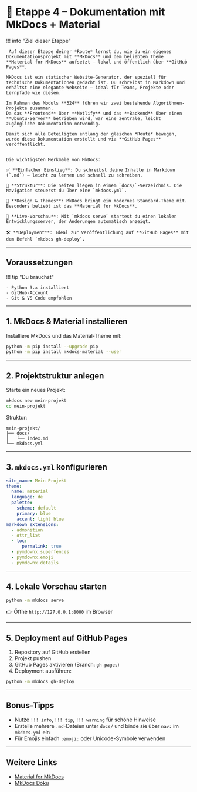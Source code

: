 # 📘 Etappe 4 – Dokumentation mit MkDocs + Material

!!! info "Ziel dieser Etappe"

     Auf dieser Etappe deiner *Route* lernst du, wie du ein eigenes Dokumentationsprojekt mit **MkDocs** und dem beliebten Theme **Material for MkDocs** aufsetzt – lokal und öffentlich über **GitHub Pages**.

    MkDocs ist ein statischer Website-Generator, der speziell für technische Dokumentationen gedacht ist. Du schreibst in Markdown und erhältst eine elegante Webseite – ideal für Teams, Projekte oder Lernpfade wie diesen.

    Im Rahmen des Moduls **324** führen wir zwei bestehende Algorithmen-Projekte zusammen.
    Da das **Frontend** über **Netlify** und das **Backend** über einen **Ubuntu-Server** betrieben wird, war eine zentrale, leicht zugängliche Dokumentation notwendig.

    Damit sich alle Beteiligten entlang der gleichen *Route* bewegen, wurde diese Dokumentation erstellt und via **GitHub Pages** veröffentlicht.


    Die wichtigsten Merkmale von MkDocs:

    ✅ **Einfacher Einstieg**: Du schreibst deine Inhalte in Markdown (`.md`) – leicht zu lernen und schnell zu schreiben.

    📁 **Struktur**: Die Seiten liegen in einem `docs/`-Verzeichnis. Die Navigation steuerst du über eine `mkdocs.yml`.

    🎨 **Design & Themes**: MkDocs bringt ein modernes Standard-Theme mit. Besonders beliebt ist das **Material for MkDocs**.

    🚀 **Live-Vorschau**: Mit `mkdocs serve` startest du einen lokalen Entwicklungsserver, der Änderungen automatisch anzeigt.

    🛠️ **Deployment**: Ideal zur Veröffentlichung auf **GitHub Pages** mit dem Befehl `mkdocs gh-deploy`.

---

## Voraussetzungen

!!! tip "Du brauchst"

    - Python 3.x installiert
    - GitHub-Account
    - Git & VS Code empfohlen

---

## 1. MkDocs & Material installieren

Installiere MkDocs und das Material-Theme mit:

```bash
python -m pip install --upgrade pip
python -m pip install mkdocs-material --user
```

---

## 2. Projektstruktur anlegen

Starte ein neues Projekt:

```bash
mkdocs new mein-projekt
cd mein-projekt
```

Struktur:

```
mein-projekt/
├── docs/
│   └── index.md
└── mkdocs.yml
```

---

## 3. `mkdocs.yml` konfigurieren

```yaml
site_name: Mein Projekt
theme:
  name: material
  language: de
  palette:
    scheme: default
    primary: blue
    accent: light blue
markdown_extensions:
  - admonition
  - attr_list
  - toc:
      permalink: true
  - pymdownx.superfences
  - pymdownx.emoji
  - pymdownx.details
```

---

## 4. Lokale Vorschau starten

```bash
python -m mkdocs serve
```

👉 Öffne `http://127.0.0.1:8000` im Browser

---

## 5. Deployment auf GitHub Pages

1. Repository auf GitHub erstellen
2. Projekt pushen
3. GitHub Pages aktivieren (Branch: `gh-pages`)
4. Deployment ausführen:

```bash
python -m mkdocs gh-deploy
```

---

## Bonus-Tipps

- Nutze `!!! info`, `!!! tip`, `!!! warning` für schöne Hinweise
- Erstelle mehrere `.md`-Dateien unter `docs/` und binde sie über `nav:` im `mkdocs.yml` ein
- Für Emojis einfach `:emoji:` oder Unicode-Symbole verwenden

---

## Weitere Links

- [Material for MkDocs](https://squidfunk.github.io/mkdocs-material/)
- [MkDocs Doku](https://www.mkdocs.org/)
